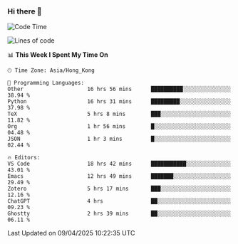 ### Hi there 👋

<!--
**nicehiro/nicehiro** is a ✨ _special_ ✨ repository because its `README.md` (this file) appears on your GitHub profile.

Here are some ideas to get you started:

- 🔭 I’m currently working on ...
- 🌱 I’m currently learning ...
- 👯 I’m looking to collaborate on ...
- 🤔 I’m looking for help with ...
- 💬 Ask me about ...
- 📫 How to reach me: ...
- 😄 Pronouns: ...
- ⚡ Fun fact: ...
-->

<!--START_SECTION:waka-->
![Code Time](http://img.shields.io/badge/Code%20Time-485%20hrs%208%20mins-blue)

![Lines of code](https://img.shields.io/badge/From%20Hello%20World%20I%27ve%20Written-1.6%20million%20lines%20of%20code-blue)

📊 **This Week I Spent My Time On** 

```text
🕑︎ Time Zone: Asia/Hong_Kong

💬 Programming Languages: 
Other                    16 hrs 56 mins      ██████████░░░░░░░░░░░░░░░   38.94 % 
Python                   16 hrs 31 mins      █████████░░░░░░░░░░░░░░░░   37.98 % 
TeX                      5 hrs 8 mins        ███░░░░░░░░░░░░░░░░░░░░░░   11.82 % 
Org                      1 hr 56 mins        █░░░░░░░░░░░░░░░░░░░░░░░░   04.48 % 
JSON                     1 hr 3 mins         █░░░░░░░░░░░░░░░░░░░░░░░░   02.44 % 

🔥 Editors: 
VS Code                  18 hrs 42 mins      ███████████░░░░░░░░░░░░░░   43.01 % 
Emacs                    12 hrs 49 mins      ███████░░░░░░░░░░░░░░░░░░   29.49 % 
Zotero                   5 hrs 17 mins       ███░░░░░░░░░░░░░░░░░░░░░░   12.16 % 
ChatGPT                  4 hrs               ██░░░░░░░░░░░░░░░░░░░░░░░   09.23 % 
Ghostty                  2 hrs 39 mins       ██░░░░░░░░░░░░░░░░░░░░░░░   06.11 % 
```


 Last Updated on 09/04/2025 10:22:35 UTC
<!--END_SECTION:waka-->
